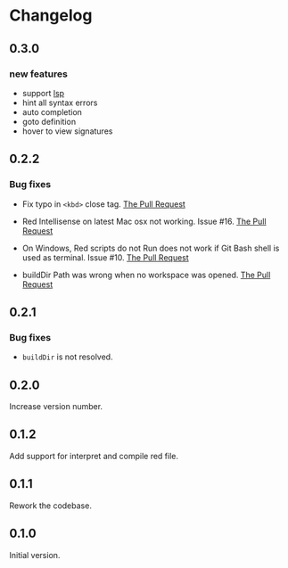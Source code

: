 # Changelog

## 0.3.0

### new features

* support [lsp](https://langserver.org/)
* hint all syntax errors
* auto completion
* goto definition
* hover to view signatures

## 0.2.2

### Bug fixes

* Fix typo in `<kbd>` close tag. [The Pull Request](https://github.com/red/VScode-extension/pull/19)

* Red Intellisense on latest Mac osx not working. Issue #16. [The Pull Request](https://github.com/red/VScode-extension/pull/18)

* On Windows, Red scripts do not Run does not work if Git Bash shell is used as terminal. Issue #10. [The Pull Request](https://github.com/red/VScode-extension/pull/11)

* buildDir Path was wrong when no workspace was opened. [The Pull Request](https://github.com/red/VScode-extension/pull/9)

## 0.2.1

### Bug fixes

* `buildDir` is not resolved.

## 0.2.0

Increase version number.

## 0.1.2

Add support for interpret and compile red file.

## 0.1.1

Rework the codebase.

## 0.1.0

Initial version.
